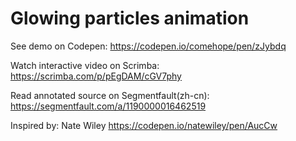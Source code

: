 # Glowing particles animation

See demo on Codepen: https://codepen.io/comehope/pen/zJybdq

Watch interactive video on Scrimba: https://scrimba.com/p/pEgDAM/cGV7phy

Read annotated source on Segmentfault(zh-cn): https://segmentfault.com/a/1190000016462519

Inspired by: Nate Wiley https://codepen.io/natewiley/pen/AucCw
